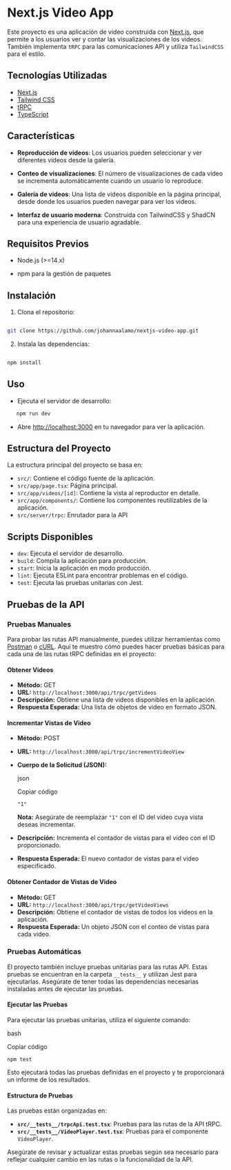 # Next.js Video App

  
Este proyecto es una aplicación de video construida con [Next.js](https://nextjs.org/), que permite a los usuarios ver y contar las visualizaciones de los videos. También implementa `tRPC` para las comunicaciones API y utiliza `TailwindCSS` para el estilo.

  
## Tecnologías Utilizadas

-   [Next.js](https://nextjs.org/)
-   [Tailwind CSS](https://tailwindcss.com/)
-   [tRPC](https://trpc.io/)
-   [TypeScript](https://www.typescriptlang.org/)

  

## Características

  

-  **Reproducción de videos**: Los usuarios pueden seleccionar y ver diferentes videos desde la galería.

-  **Conteo de visualizaciones**: El número de visualizaciones de cada video se incrementa automáticamente cuando un usuario lo reproduce.

-  **Galería de videos**: Una lista de videos disponible en la página principal, desde donde los usuarios pueden navegar para ver los videos.

-  **Interfaz de usuario moderna**: Construida con TailwindCSS y ShadCN para una experiencia de usuario agradable.

  

## Requisitos Previos

  

- Node.js (>=14.x)

- npm para la gestión de paquetes

  

## Instalación

  

1. Clona el repositorio:

  

```bash

git clone https://github.com/johannaalamo/nextjs-video-app.git

```

2. Instala las dependencias:

```bash

npm install

```

## Uso

 -  Ejecuta el servidor de desarrollo:
 ```bash
    npm run dev
```

 - Abre [http://localhost:3000](http://localhost:3000) en tu navegador para ver la aplicación.

## Estructura del Proyecto

La estructura principal del proyecto se basa en:

-   `src/`: Contiene el código fuente de la aplicación.
-   `src/app/page.tsx`: Página principal.
-   `src/app/videos/[id]`: Contiene la vista al reproductor en detalle.
-   `src/app/components/`: Contiene los componentes reutilizables de la aplicación.
-   `src/server/trpc`: Enrutador para la API

 
 ## Scripts Disponibles

 - `dev`: Ejecuta el servidor de desarrollo.
 -   `build`: Compila la aplicación para producción.
 -   `start`: Inicia la aplicación en modo producción.
 -   `lint`: Ejecuta ESLint para encontrar problemas en el código.
 -   `test`: Ejecuta las pruebas unitarias con Jest.

 ## Pruebas de la API

### Pruebas Manuales

Para probar las rutas API manualmente, puedes utilizar herramientas como [Postman](https://www.postman.com/) o [cURL](https://curl.se/). Aquí te muestro cómo puedes hacer pruebas básicas para cada una de las rutas tRPC definidas en el proyecto:

#### Obtener Videos

-   **Método:** GET
-   **URL:** `http://localhost:3000/api/trpc/getVideos`
-   **Descripción:** Obtiene una lista de videos disponibles en la aplicación.
-   **Respuesta Esperada:** Una lista de objetos de video en formato JSON.

#### Incrementar Vistas de Video

-   **Método:** POST
-   **URL:** `http://localhost:3000/api/trpc/incrementVideoView`
-   **Cuerpo de la Solicitud (JSON):**
    
    json
    
    Copiar código
    
    `"1"` 
    
    **Nota:** Asegúrate de reemplazar `"1"` con el ID del video cuya vista deseas incrementar.
-   **Descripción:** Incrementa el contador de vistas para el video con el ID proporcionado.
-   **Respuesta Esperada:** El nuevo contador de vistas para el video especificado.

#### Obtener Contador de Vistas de Video

-   **Método:** GET
-   **URL:** `http://localhost:3000/api/trpc/getVideoViews`
-   **Descripción:** Obtiene el contador de vistas de todos los videos en la aplicación.
-   **Respuesta Esperada:** Un objeto JSON con el conteo de vistas para cada video.

### Pruebas Automáticas

El proyecto también incluye pruebas unitarias para las rutas API. Estas pruebas se encuentran en la carpeta `__tests__` y utilizan Jest para ejecutarlas. Asegúrate de tener todas las dependencias necesarias instaladas antes de ejecutar las pruebas.

#### Ejecutar las Pruebas

Para ejecutar las pruebas unitarias, utiliza el siguiente comando:

bash

Copiar código

`npm test` 

Esto ejecutará todas las pruebas definidas en el proyecto y te proporcionará un informe de los resultados.

#### Estructura de Pruebas

Las pruebas están organizadas en:

-   **`src/__tests__/trpcApi.test.tsx`**: Pruebas para las rutas de la API tRPC.
-   **`src/__tests__/VideoPlayer.test.tsx`**: Pruebas para el componente `VideoPlayer`.

Asegúrate de revisar y actualizar estas pruebas según sea necesario para reflejar cualquier cambio en las rutas o la funcionalidad de la API.